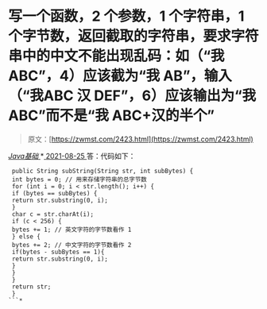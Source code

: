 <!--yml
category: 未分类
date: 0001-01-01 00:00:00
-->

# 写一个函数，2 个参数，1 个字符串，1 个字节数，返回截取的字符串，要求字符串中的中文不能出现乱码：如（“我 ABC”，4）应该截为“我 AB”，输入（“我ABC 汉 DEF”，6）应该输出为“我 ABC”而不是“我 ABC+汉的半个”

> 原文：[https://zwmst.com/2423.html](https://zwmst.com/2423.html)

   [ *Java基础* ](https://zwmst.com/java%e5%9f%ba%e7%a1%80)*[ <time datetime="2021-08-25T09:32:57+08:00"> 2021-08-25 </time> ](https://zwmst.com/2423.html)  答：代码如下：

```
 public String subString(String str, int subBytes) { 
 int bytes = 0; // 用来存储字符串的总字节数 
 for (int i = 0; i < str.length(); i++) { 
 if (bytes == subBytes) { 
 return str.substring(0, i); 
 } 
 char c = str.charAt(i); 
 if (c < 256) { 
 bytes += 1; // 英文字符的字节数看作 1 
 } else { 
 bytes += 2; // 中文字符的字节数看作 2 
 if(bytes - subBytes == 1){ 
 return str.substring(0, i); 
 } 
 } 
 } 
 return str; 
 } 
```*